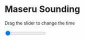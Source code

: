 <h1>Maseru Sounding</h1>
<p>Drag the slider to change the time</p>

<div class="slidecontainer">
<input oninput='setImage(this)' class="slider" type="range" min="0" max="1" value="0" step="1" />
<img id='img'/>
</div>

<script>
var img = document.getElementById('img');
var img_array = ['/assets/images/skwt/skd_maseru_wrfout_d01_2020-04-15_12:00:00.png',];
function setImage(obj)
{
        var value = obj.value;
        img.src = img_array[value];

}
</script>
